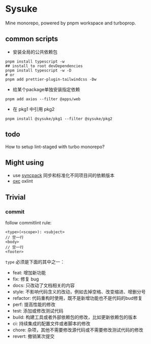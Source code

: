 # Sysuke

Mine monorepo, powered by pnpm workspace and turboprop.

## common scripts

- 安装全局的公共依赖包

```shell
pnpm install typescript -w
## install to root devDependencies
pnpm install typescript -w -D
# or
pnpm add prettier-plugin-tailwindcss -Dw
```

- 给某个package单独安装指定依赖

```shell
pnpm add axios --filter @apps/web
```

- 在 pkg1 中引用 pkg2

```shell
pnpm install @sysuke/pkg1 --filter @sysuke/pkg2
```

## todo

How to setup lint-staged with turbo monorepo?

## Might using

- use [syncpack](https://jamiemason.github.io/syncpack/guide/getting-started/) 同步和标准化不同项目间的依赖版本
- [oxc](https://oxc-project.github.io/) oxlint

## Trivial

### commit

follow commitlint rule:

```
<type>(<scope>): <subject>
// 空一行
<body>
// 空一行
<footer>
```

`type` 必须是下面的其中之一：

- feat: 增加新功能
- fix: 修复 bug
- docs: 只改动了文档相关的内容
- style: 不影响代码含义的改动，例如去掉空格、改变缩进、增删分号
- refactor: 代码重构时使用，既不是新增功能也不是代码的bud修复
- perf: 提高性能的修改
- test: 添加或修改测试代码
- build: 构建工具或者外部依赖包的修改，比如更新依赖包的版本
- ci: 持续集成的配置文件或者脚本的修改
- chore: 杂项，其他不需要修改源代码或不需要修改测试代码的修改
- revert: 撤销某次提交
